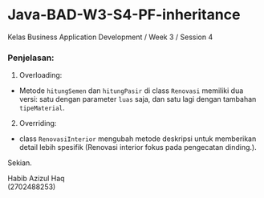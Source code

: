# Java-BAD-W3-S4-PF-inheritance

Kelas Business Application Development / Week 3 / Session 4

### Penjelasan:
1. Overloading:
  - Metode `hitungSemen` dan `hitungPasir` di class `Renovasi` memiliki dua versi: satu dengan parameter `luas` saja, dan satu lagi dengan tambahan `tipeMaterial`.
2. Overriding:
  - class `RenovasiInterior` mengubah metode deskripsi untuk memberikan detail lebih spesifik (Renovasi interior fokus pada pengecatan dinding.).

Sekian.


Habib Azizul Haq  
(2702488253)
